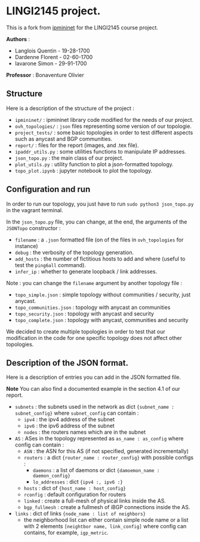 # LINGI2145 project. 

This is a fork from [ipmininet](https://github.com/cnp3/ipmininet) for the LINGI2145 course project. 

**Authors** :
- Langlois Quentin - 19-28-1700
- Dardenne Florent - 02-60-1700
- Iavarone Simon - 29-91-1700

**Professor** : Bonaventure Olivier

## Structure

Here is a description of the structure of the project : 
- `ipmininet/`  : ipmininet library code modified for the needs of our project. 
- `ovh_topologies/` : `json` files representing some version of our topologie. 
- `project_tests/`  : some basic topologies in order to test different aspects such as anycast and BGP communities. 
- `report/`         : files for the report (images, and .tex file). 
- `ipaddr_utils.py`     : some utilities functions to manipulate IP addresses. 
- `json_topo.py`    : the main class of our project. 
- `plot_utils.py`   : utility function to plot a json-formatted topology. 
- `topo_plot.ipynb` : jupyter notebook to plot the topology. 

## Configuration and run

In order to run our topology, you just have to run `sudo python3 json_topo.py` in the vagrant terminal. 

In the `json_topo.py` file, you can change, at the end, the arguments of the `JSONTopo` constructor : 
- `filename`    : a `.json` formatted file (on of the files in `ovh_topologies` for instance)
- `debug`       : the verbosity of the topology generation. 
- `add_hosts`   : the number of fictitious hosts to add and where (useful to test the `ping6all` command). 
- `infer_ip`    : whether to generate loopback / link addresses. 

Note : you can change the `filename` argument by another topology file : 
- `topo_simple.json`    : simple topology without communities / security, just anycast. 
- `topo_communities.json`   : topology with anycast an communities
- `topo_security.json`  : topology with anycast and security
- `topo_complete.json`  : topology with anycast, communities and security

We decided to create multiple topologies in order to test that our modification in the code for one specific topology does not affect other topologies. 

## Description of the JSON format. 

Here is a description of entries you can add in the JSON formatted file. 

**Note** You can also find a documented example in the section 4.1 of our report. 

- `subnets` : the subnets used in the network as dict `{subnet_name : subnet_config}` where `subnet_config` can contain :
    - `ipv4`    : the ipv4 address of the subnet 
    - `ipv6`    : the ipv6 address of the subnet
    - `nodes`   : the routers names which are in the subnet
- `AS`  : ASes in the topology represented as `as_name : as_config` where config can contain : 
    - `ASN`     : the ASN for this AS (if not specified, generated incrementally)
    - `routers`     : a dict `{router_name : router_config}` with possible configs : 
        - `daemons`         : a list of daemons or dict `{damoemon_name : daemon_config}`
        - `lo_addresses`    : dict `{ipv4 :, ipv6 :}`
    - `hosts`       : dict of `{host_name : host_config}`
    - `rconfig`     : default configuration for routers
    - `linked`      : create a full-mesh of physical links inside the AS. 
    - `bgp_fullmesh`    : create a fullmesh of iBGP connections inside the AS. 
- `links`   : dict of links `{node_name : list of neighbors}`
    - the neighborhood list can either contain simple node name or a list with 2 elements `[neightbor name, link_config]` where config can contains, for example, `igp_metric`. 